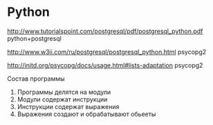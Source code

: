 # Python
http://www.tutorialspoint.com/postgresql/pdf/postgresql_python.pdf python+postgresql

http://www.w3ii.com/ru/postgresql/postgresql_python.html psycopg2

http://initd.org/psycopg/docs/usage.html#lists-adaptation psycopg2


Состав программы 
1) Программы делятся на модули
2) Модули содержат инструкции
3) Инструкции содержат выражения
4) Выражения создают и обрабатывают обьееты
